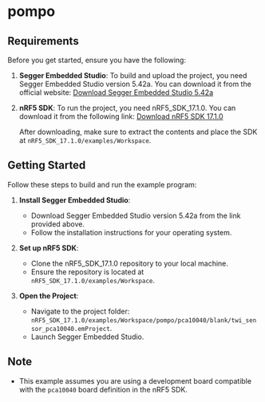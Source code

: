 # pompo

## Requirements

Before you get started, ensure you have the following:

1. **Segger Embedded Studio**: To build and upload the project, you need Segger Embedded Studio version 5.42a. You can download it from the official website:
   [Download Segger Embedded Studio 5.42a](https://www.segger.com/downloads/embedded-studio/Setup_EmbeddedStudio_ARM_v542a_win_x64.exe)

2. **nRF5 SDK**: To run the project, you need nRF5_SDK_17.1.0. You can download it from the following link:
   [Download nRF5 SDK 17.1.0](https://nsscprodmedia.blob.core.windows.net/prod/software-and-other-downloads/sdks/nrf5/binaries/nrf5_sdk_17.1.0_ddde560.zip)

   After downloading, make sure to extract the contents and place the SDK at `nRF5_SDK_17.1.0/examples/Workspace`.

## Getting Started

Follow these steps to build and run the example program:

1. **Install Segger Embedded Studio**:
   - Download Segger Embedded Studio version 5.42a from the link provided above.
   - Follow the installation instructions for your operating system.

2. **Set up nRF5 SDK**:
   - Clone the nRF5_SDK_17.1.0 repository to your local machine.
   - Ensure the repository is located at `nRF5_SDK_17.1.0/examples/Workspace`.

3. **Open the Project**:
   - Navigate to the project folder: `nRF5_SDK_17.1.0/examples/Workspace/pompo/pca10040/blank/twi_sensor_pca10040.emProject`.
   - Launch Segger Embedded Studio.

## Note

- This example assumes you are using a development board compatible with the `pca10040` board definition in the nRF5 SDK.
